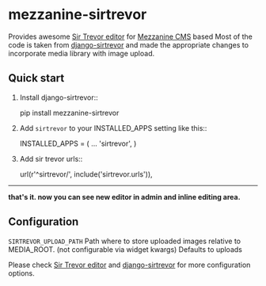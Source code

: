 mezzanine-sirtrevor
=========

Provides awesome [Sir Trevor editor] for [Mezzanine CMS] based Most of the code is taken from [django-sirtrevor] and made the appropriate changes to incorporate media library with image upload.

Quick start
-----------

1. Install django-sirtrevor::

    pip install mezzanine-sirtrevor

2. Add ``sirtrevor`` to your INSTALLED_APPS setting like this::

    INSTALLED_APPS = (
        ...
        'sirtrevor',
    )

3. Add sir trevor urls::

    url(r'^sirtrevor/', include('sirtrevor.urls')),
   
-------
**that's it. now you can see new editor in admin and inline editing area.**

Configuration
-------------
``SIRTREVOR_UPLOAD_PATH``
   Path where to store uploaded images relative to MEDIA_ROOT. (not configurable via widget kwargs) Defaults to uploads 

Please check [Sir Trevor editor] and [django-sirtrevor] for more configuration options.


[Mezzanine CMS]:http://mezzanine.jupo.org/
[Sir Trevor editor]:http://madebymany.github.io/sir-trevor-js/
[django-sirtrevor]:https://github.com/philippbosch/django-sirtrevor
[configuration options]:http://madebymany.github.io/sir-trevor-js/docs.html#2


    
